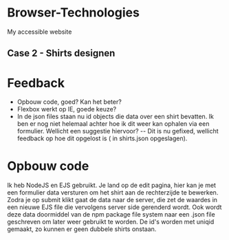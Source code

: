 # Browser-Technologies
My accessible website

## Case 2 - Shirts designen

# Feedback
- Opbouw code, goed? Kan het beter?
- Flexbox werkt op IE, goede keuze?
- In de json files staan nu id objects die data over een shirt bevatten. Ik ben er nog niet helemaal achter hoe ik dit weer kan ophalen via
een formulier. Wellicht een suggestie hiervoor? -- Dit is nu gefixed, wellicht feedback op hoe dit opgelost is ( in shirts.json opgeslagen).

# Opbouw code
Ik heb NodeJS en EJS gebruikt.
Je land op de edit pagina, hier kan je met een formulier data versturen om het shirt aan de rechterzijde te bewerken.
Zodra je op submit klikt gaat de data naar de server, die zet de waardes in een nieuwe EJS file die vervolgens server side gerenderd wordt.
Ook wordt deze data doormiddel van de npm package file system naar een .json file geschreven om later weer gebruikt te worden.
De id's worden met uniqid gemaakt, zo kunnen er geen dubbele shirts onstaan.
